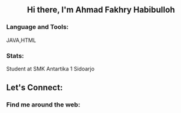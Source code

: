
<h2 align = "center"> Hi there, I'm Ahmad Fakhry Habibulloh </h2>

### Language and Tools:
<p>
  JAVA,HTML
 </p>

 ### Stats:
<p>
  Student at SMK Antartika 1 Sidoarjo
 </p>

## Let's Connect:
<p>
  
 </p>

### Find me around the web:
